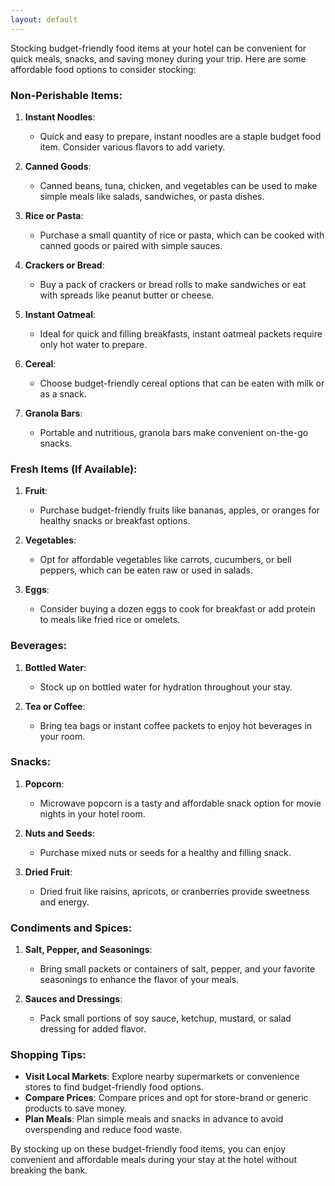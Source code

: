 ```yaml
---
layout: default
---
```

Stocking budget-friendly food items at your hotel can be convenient for quick meals, snacks, and saving money during your trip. Here are some affordable food options to consider stocking:

### Non-Perishable Items:

1. **Instant Noodles**:
   - Quick and easy to prepare, instant noodles are a staple budget food item. Consider various flavors to add variety.

2. **Canned Goods**:
   - Canned beans, tuna, chicken, and vegetables can be used to make simple meals like salads, sandwiches, or pasta dishes.

3. **Rice or Pasta**:
   - Purchase a small quantity of rice or pasta, which can be cooked with canned goods or paired with simple sauces.

4. **Crackers or Bread**:
   - Buy a pack of crackers or bread rolls to make sandwiches or eat with spreads like peanut butter or cheese.

5. **Instant Oatmeal**:
   - Ideal for quick and filling breakfasts, instant oatmeal packets require only hot water to prepare.

6. **Cereal**:
   - Choose budget-friendly cereal options that can be eaten with milk or as a snack.

7. **Granola Bars**:
   - Portable and nutritious, granola bars make convenient on-the-go snacks.

### Fresh Items (If Available):

1. **Fruit**:
   - Purchase budget-friendly fruits like bananas, apples, or oranges for healthy snacks or breakfast options.

2. **Vegetables**:
   - Opt for affordable vegetables like carrots, cucumbers, or bell peppers, which can be eaten raw or used in salads.

3. **Eggs**:
   - Consider buying a dozen eggs to cook for breakfast or add protein to meals like fried rice or omelets.

### Beverages:

1. **Bottled Water**:
   - Stock up on bottled water for hydration throughout your stay.

2. **Tea or Coffee**:
   - Bring tea bags or instant coffee packets to enjoy hot beverages in your room.

### Snacks:

1. **Popcorn**:
   - Microwave popcorn is a tasty and affordable snack option for movie nights in your hotel room.

2. **Nuts and Seeds**:
   - Purchase mixed nuts or seeds for a healthy and filling snack.

3. **Dried Fruit**:
   - Dried fruit like raisins, apricots, or cranberries provide sweetness and energy.

### Condiments and Spices:

1. **Salt, Pepper, and Seasonings**:
   - Bring small packets or containers of salt, pepper, and your favorite seasonings to enhance the flavor of your meals.

2. **Sauces and Dressings**:
   - Pack small portions of soy sauce, ketchup, mustard, or salad dressing for added flavor.

### Shopping Tips:

- **Visit Local Markets**: Explore nearby supermarkets or convenience stores to find budget-friendly food options.
- **Compare Prices**: Compare prices and opt for store-brand or generic products to save money.
- **Plan Meals**: Plan simple meals and snacks in advance to avoid overspending and reduce food waste.

By stocking up on these budget-friendly food items, you can enjoy convenient and affordable meals during your stay at the hotel without breaking the bank.
